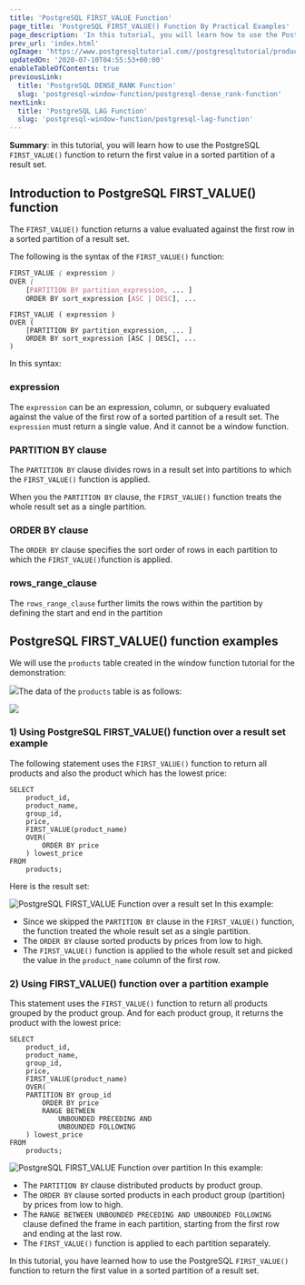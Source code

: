 ```yaml
---
title: 'PostgreSQL FIRST_VALUE Function'
page_title: 'PostgreSQL FIRST_VALUE() Function By Practical Examples'
page_description: 'In this tutorial, you will learn how to use the PostgreSQL FIRST_VALUE() function to return the first value in a sorted partition of a result set.'
prev_url: 'index.html'
ogImage: 'https://www.postgresqltutorial.com//postgresqltutorial/products_product_groups_tables.png'
updatedOn: '2020-07-10T04:55:53+00:00'
enableTableOfContents: true
previousLink:
  title: 'PostgreSQL DENSE_RANK Function'
  slug: 'postgresql-window-function/postgresql-dense_rank-function'
nextLink:
  title: 'PostgreSQL LAG Function'
  slug: 'postgresql-window-function/postgresql-lag-function'
---
```


**Summary**: in this tutorial, you will learn how to use the PostgreSQL `FIRST_VALUE()` function to return the first value in a sorted partition of a result set.

## Introduction to PostgreSQL FIRST_VALUE() function

The `FIRST_VALUE()` function returns a value evaluated against the first row in a sorted partition of a result set.

The following is the syntax of the `FIRST_VALUE()` function:

```css
FIRST_VALUE ( expression )
OVER (
    [PARTITION BY partition_expression, ... ]
    ORDER BY sort_expression [ASC | DESC], ...

```

```
FIRST_VALUE ( expression )
OVER (
    [PARTITION BY partition_expression, ... ]
    ORDER BY sort_expression [ASC | DESC], ...
)
```

In this syntax:

### expression

The `expression` can be an expression, column, or subquery evaluated against the value of the first row of a sorted partition of a result set. The `expression` must return a single value. And it cannot be a window function.

### PARTITION BY clause

The `PARTITION BY` clause divides rows in a result set into partitions to which the `FIRST_VALUE()` function is applied.

When you the `PARTITION BY` clause, the `FIRST_VALUE()` function treats the whole result set as a single partition.

### ORDER BY clause

The `ORDER BY` clause specifies the sort order of rows in each partition to which the `FIRST_VALUE()`function is applied.

### rows_range_clause

The `rows_range_clause` further limits the rows within the partition by defining the start and end in the partition

## PostgreSQL FIRST_VALUE() function examples

We will use the `products` table created in the window function tutorial for the demonstration:

![](/postgresqltutorial/products_product_groups_tables.png)The data of the `products` table is as follows:

![](/postgresqltutorial/products-table-sample-data.png)

### 1\) Using PostgreSQL FIRST_VALUE() function over a result set example

The following statement uses the `FIRST_VALUE()` function to return all products and also the product which has the lowest price:

```
SELECT
    product_id,
    product_name,
    group_id,
    price,
    FIRST_VALUE(product_name)
    OVER(
        ORDER BY price
    ) lowest_price
FROM
    products;
```

Here is the result set:

![PostgreSQL FIRST_VALUE Function over a result set](/postgresqltutorial/PostgreSQL-FIRST_VALUE-Function-over-a-result-set.png)
In this example:

- Since we skipped the `PARTITION BY` clause in the `FIRST_VALUE()` function, the function treated the whole result set as a single partition.
- The `ORDER BY` clause sorted products by prices from low to high.
- The `FIRST_VALUE()` function is applied to the whole result set and picked the value in the `product_name` column of the first row.

### 2\) Using FIRST_VALUE() function over a partition example

This statement uses the `FIRST_VALUE()` function to return all products grouped by the product group. And for each product group, it returns the product with the lowest price:

```
SELECT
    product_id,
    product_name,
	group_id,
    price,
    FIRST_VALUE(product_name)
    OVER(
	PARTITION BY group_id
        ORDER BY price
        RANGE BETWEEN
            UNBOUNDED PRECEDING AND
            UNBOUNDED FOLLOWING
    ) lowest_price
FROM
    products;
```

![PostgreSQL FIRST_VALUE Function over partition](/postgresqltutorial/PostgreSQL-FIRST_VALUE-Function-over-partition.png)
In this example:

- The `PARTITION BY` clause distributed products by product group.
- The `ORDER BY` clause sorted products in each product group (partition) by prices from low to high.
- The `RANGE BETWEEN UNBOUNDED PRECEDING AND UNBOUNDED FOLLOWING` clause defined the frame in each partition, starting from the first row and ending at the last row.
- The `FIRST_VALUE()` function is applied to each partition separately.

In this tutorial, you have learned how to use the PostgreSQL `FIRST_VALUE()` function to return the first value in a sorted partition of a result set.
